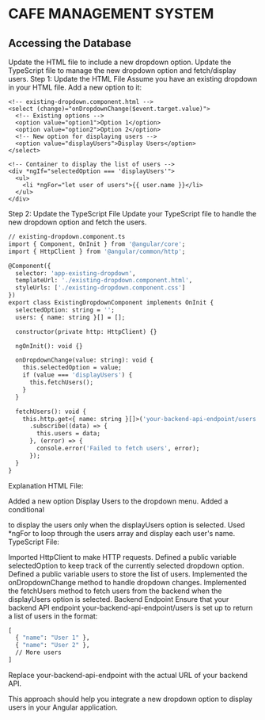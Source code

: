 # CAFE MANAGEMENT SYSTEM #

## Accessing the Database ##

Update the HTML file to include a new dropdown option.
Update the TypeScript file to manage the new dropdown option and fetch/display users.
Step 1: Update the HTML File
Assume you have an existing dropdown in your HTML file. Add a new option to it:
```
<!-- existing-dropdown.component.html -->
<select (change)="onDropdownChange($event.target.value)">
  <!-- Existing options -->
  <option value="option1">Option 1</option>
  <option value="option2">Option 2</option>
  <!-- New option for displaying users -->
  <option value="displayUsers">Display Users</option>
</select>

<!-- Container to display the list of users -->
<div *ngIf="selectedOption === 'displayUsers'">
  <ul>
    <li *ngFor="let user of users">{{ user.name }}</li>
  </ul>
</div>

```
Step 2: Update the TypeScript File
Update your TypeScript file to handle the new dropdown option and fetch the users.

```dockerfile
// existing-dropdown.component.ts
import { Component, OnInit } from '@angular/core';
import { HttpClient } from '@angular/common/http';

@Component({
  selector: 'app-existing-dropdown',
  templateUrl: './existing-dropdown.component.html',
  styleUrls: ['./existing-dropdown.component.css']
})
export class ExistingDropdownComponent implements OnInit {
  selectedOption: string = '';
  users: { name: string }[] = [];

  constructor(private http: HttpClient) {}

  ngOnInit(): void {}

  onDropdownChange(value: string): void {
    this.selectedOption = value;
    if (value === 'displayUsers') {
      this.fetchUsers();
    }
  }

  fetchUsers(): void {
    this.http.get<{ name: string }[]>('your-backend-api-endpoint/users')
      .subscribe((data) => {
        this.users = data;
      }, (error) => {
        console.error('Failed to fetch users', error);
      });
  }
}

```
Explanation
HTML File:

Added a new option Display Users to the dropdown menu.
Added a conditional <div> to display the users only when the displayUsers option is selected.
Used *ngFor to loop through the users array and display each user's name.
TypeScript File:

Imported HttpClient to make HTTP requests.
Defined a public variable selectedOption to keep track of the currently selected dropdown option.
Defined a public variable users to store the list of users.
Implemented the onDropdownChange method to handle dropdown changes.
Implemented the fetchUsers method to fetch users from the backend when the displayUsers option is selected.
Backend Endpoint
Ensure that your backend API endpoint your-backend-api-endpoint/users is set up to return a list of users in the format:

```dockerfile
[
  { "name": "User 1" },
  { "name": "User 2" },
  // More users
]
```

Replace your-backend-api-endpoint with the actual URL of your backend API.

This approach should help you integrate a new dropdown option to display users in your Angular application.
